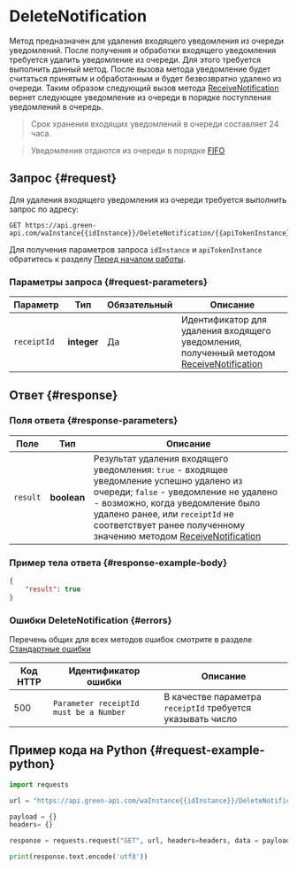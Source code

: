 # DeleteNotification

Метод предназначен для удаления входящего уведомления из очереди уведомлений.
После получения и обработки входящего уведомления требуется удалить уведомление из очереди. Для этого требуется выполнить данный метод. После вызова метода уведомление будет считаться принятым и обработанным и будет безвозвратно удалено из очереди. Таким образом следующий вызов метода [ReceiveNotification](ReceiveNotification.md) вернет следующее уведомление из очереди в порядке поступления уведомлений в очередь.

> Срок хранения входящих уведомлений в очереди составляет 24 часа.

> Уведомления отдаются из очереди в порядке [FIFO](https://ru.wikipedia.org/wiki/FIFO)

## Запрос {#request}

Для удаления входящего уведомления из очереди требуется выполнить запрос по адресу:
```
GET https://api.green-api.com/waInstance{{idInstance}}/DeleteNotification/{{apiTokenInstance}}/{{receiptId}}
```

Для получения параметров запроса `idInstance` и `apiTokenInstance` обратитесь к разделу [Перед началом работы](../../../before-start.md#parameters).

### Параметры запроса {#request-parameters}

Параметр | Тип | Обязательный | Описание
----- | ----- | ----- | -----
`receiptId` | **integer** | Да | Идентификатор для удаления входящего уведомления, полученный методом [ReceiveNotification](ReceiveNotification.md)


## Ответ {#response}

### Поля ответа {#response-parameters}

Поле | Тип |  Описание
----- | ----- | -----
`result ` | **boolean** | Результат удаления входящего уведомления: `true` - входящее уведомление успешно удалено из очереди; `false` - уведомление не удалено - возможно, когда уведомление было удалено ранее, или `receiptId` не соответствует ранее полученному значению методом [ReceiveNotification](ReceiveNotification.md)


### Пример тела ответа {#response-example-body}

```json
{
    "result": true
}
```

### Ошибки DeleteNotification {#errors}

Перечень общих для всех методов ошибок смотрите в разделе [Стандартные ошибки](../../common-errors.md)

Код HTTP | Идентификатор ошибки | Описание
----- | ----- | -----
500 | `Parameter receiptId must be a Number` | В качестве параметра `receiptId` требуется указывать число


## Пример кода на Python  {#request-example-python}

```python
import requests

url = "https://api.green-api.com/waInstance{{idInstance}}/DeleteNotification/{{apiTokenInstance}}/1234567"

payload = {}
headers= {}

response = requests.request("GET", url, headers=headers, data = payload)

print(response.text.encode('utf8'))
```